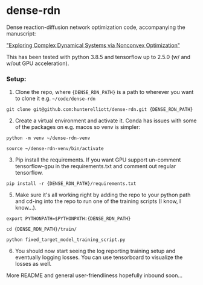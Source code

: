 # dense-rdn
Dense reaction-diffusion network optimization code, accompanying the manuscript:

["Exploring Complex Dynamical Systems via Nonconvex Optimization"](https://arxiv.org/abs/2301.00923)

This has been tested with python 3.8.5 and tensorflow up to 2.5.0 (w/ and w/out GPU acceleration).

### Setup:

1. Clone the repo, where `{DENSE_RDN_PATH}` is a path to wherever you want to clone it e.g. `~/code/dense-rdn`

`git clone git@github.com:hunterelliott/dense-rdn.git {DENSE_RDN_PATH}`

2. Create a virtual environment and activate it. Conda has issues with some of the packages on e.g. macos so venv is simpler:

`python -m venv ~/dense-rdn-venv`

`source ~/dense-rdn-venv/bin/activate`

3. Pip install the requirements. If you want GPU support un-comment tensorflow-gpu in the requirements.txt and comment out regular tensorflow. 

`pip install -r {DENSE_RDN_PATH}/requirements.txt`

5. Make sure it's all working right by adding the repo to your python path and cd-ing into the repo to run one of the training scripts (I know, I know...).

`export PYTHONPATH=$PYTHONPATH:{DENSE_RDN_PATH}`

`cd {DENSE_RDN_PATH}/train/`

`python fixed_target_model_training_script.py`

6. You should now start seeing the log reporting training setup and eventually logging losses. You can use tensorboard to visualize the losses as well.

More README and general user-friendliness hopefully inbound soon... 
